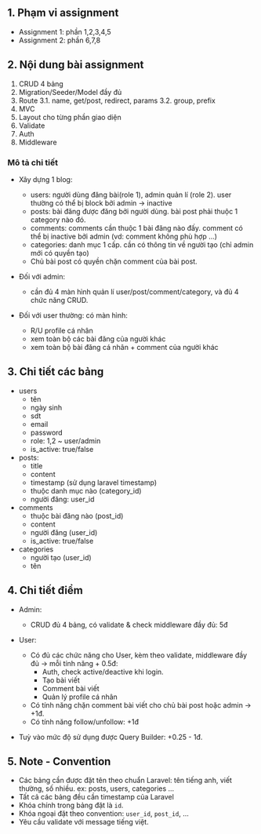 ## 1. Phạm vi assignment
- Assignment 1: phần 1,2,3,4,5
- Assignment 2: phần 6,7,8

## 2. Nội dung bài assignment
1. CRUD 4 bảng
2. Migration/Seeder/Model đầy đủ
3. Route
    3.1. name, get/post, redirect, params
    3.2. group, prefix
4. MVC
5. Layout cho từng phần giao diện
6. Validate
7. Auth
8. Middleware

### Mô tả chi tiết
- Xây dựng 1 blog:
    - users: người dùng đăng bài(role 1), admin quản lí (role 2). user thường có thể  bị block bởi admin -> inactive
    - posts: bài đăng được đăng bởi người dùng. bài post phải thuộc 1 category nào đó.
    - comments: comments cần thuộc 1 bài đăng nào đấy. comment có thể bị inactive bởi admin (vd: comment không phù hợp ...)
    - categories: danh mục 1 cấp. cần có thông tin về người tạo (chỉ admin mới có quyền tạo)
    - Chủ bài post có quyền chặn comment của bài post.

- Đối với admin:
    - cần đủ 4 màn hình quản lí user/post/comment/category, và đủ 4 chức năng CRUD.

- Đối với user thường: có màn hình:
    - R/U profile cá nhân
    - xem toàn bộ các bài đăng của người khác
    - xem toàn bộ bài đăng cá nhân + comment của người khác

## 3. Chi tiết các bảng
- users
    - tên
    - ngày sinh
    - sdt
    - email
    - password
    - role: 1,2 ~ user/admin
    - is_active: true/false
- posts:
    - title
    - content
    - timestamp (sử dụng laravel timestamp)
    - thuộc danh mục nào (category_id)
    - người đăng: user_id
- comments
    - thuộc bài đăng nào (post_id)
    - content
    - người đăng (user_id)
    - is_active: true/false
- categories
    - người tạo (user_id)
    - tên

## 4. Chi tiết điểm
- Admin:
    - CRUD đủ 4 bảng, có validate & check middleware đầy đủ: 5đ

- User:
    - Có đủ các chức năng cho User, kèm theo validate, middleware đầy đủ -> mỗi tính năng + 0.5đ:
        - Auth, check active/deactive khi login.
        - Tạo bài viết
        - Comment bài viết
        - Quản lý profile cá nhân
    - Có tính năng chặn comment bài viết cho chủ bài post hoặc admin -> +1đ.
    - Có tính năng follow/unfollow: +1đ
- Tuỳ vào mức độ sử dụng được Query Builder: +0.25 - 1đ.
## 5. Note - Convention
   - Các bảng cần được đặt tên theo chuẩn Laravel: tên tiếng anh, viết thường, số nhiều. ex: posts, users, categories ...
   - Tất cả các bảng đều cần timestamp của Laravel
   - Khóa chính trong bảng đặt là `id`.
   - Khóa ngoại đặt theo convention: `user_id`, `post_id`, ...
   - Yêu cầu validate với message tiếng việt.
